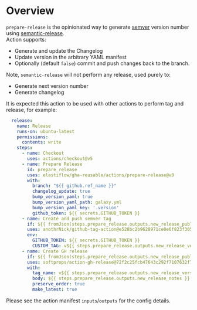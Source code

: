 # Overview

`prepare-release` is the opinionated way to generate [semver](https://semver.org/) version number using [semantic-release](https://github.com/semantic-release/semantic-release).  
Action supports:

- Generate and update the Changelog
- Update version in the arbitrary YAML manifest
- Optionally (default `false`) commit and push changes back to the branch.

Note, `semantic-release` will not perform any release, used purely to:

- Generate next version number
- Generate changelog

It is expected this action to be used with other actions to perform tag and release, for example:

```yaml
  release:
    name: Release
    runs-on: ubuntu-latest
    permissions:
      contents: write
    steps:
      - name: Checkout
        uses: actions/checkout@v5
      - name: Prepare Release
        id: prepare_release
        uses: elastiflow/gha-reusable/actions/prepare-release@v0
        with:
          branch: "${{ github.ref_name }}"
          changelog_update: true
          bump_version_yaml: true
          bump_version_yaml_path: galaxy.yml
          bump_version_yaml_key: '.version'
          github_token: ${{ secrets.GITHUB_TOKEN }}
      - name: Create and push semver tag
        if: ${{ fromJson(steps.prepare_release.outputs.new_release_published) }}
        uses: anothrNick/github-tag-action@e528bc2b9628971ce0e6f823f3052d1dcd9d512c
        env:
          GITHUB_TOKEN: ${{ secrets.GITHUB_TOKEN }}
          CUSTOM_TAG: v${{ steps.prepare_release.outputs.new_release_version }}
      - name: Create GH release
        if: ${{ fromJson(steps.prepare_release.outputs.new_release_published) }}
        uses: softprops/action-gh-release@72f2c25fcb47643c292f7107632f7a47c1df5cd8
        with:
          tag_name: v${{ steps.prepare_release.outputs.new_release_version }}
          body: ${{ steps.prepare_release.outputs.new_release_notes }}
          preserve_order: true
          make_latest: true
```

Please see the action manifest `inputs`/`outputs` for the config details.
